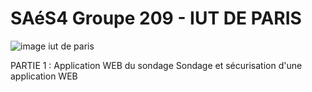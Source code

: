 # SAéS4 Groupe 209 - IUT DE PARIS
![image iut de paris](https://user-images.githubusercontent.com/95435943/216035589-2338bc4d-2a3c-4f58-be10-2494f3f5c45b.jpeg)



PARTIE 1 : Application WEB du sondage
Sondage et sécurisation d'une application WEB

